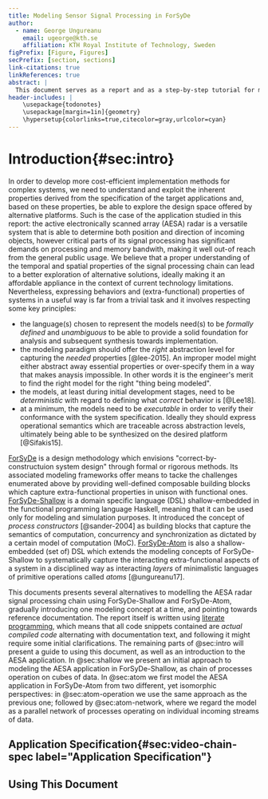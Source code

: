 ```yaml
---
title: Modeling Sensor Signal Processing in ForSyDe
author:
  - name: George Ungureanu
    email: ugeorge@kth.se
    affiliation: KTH Royal Institute of Technology, Sweden
figPrefix: [Figure, Figures]
secPrefix: [section, sections]
link-citations: true
linkReferences: true
abstract: |
  This document serves as a report and as a step-by-step tutorial for modeling complex heterogeneous systems in ForSyDe, with special focus on properties of concurrency and parallelism. The application under test is a radar signal processing chain for an active electronically scanned array (AESA) antenna provided by Saab AB. Throughout this report the application will be modeled using [ForSyDe-Shallow](https://forsyde.github.io/forsyde-shallow/) and [ForSyDe-Atom](https://forsyde.github.io/forsyde-atom/) modeling frameworks, gradually inreoducing new modeling concepts and pointing out the similarities and differences between the two. In ForSyDe-Atom we cover more advanced usage of models and their interpretation by showing two isomorphic, but intuitively different approaches to describing the same system: as a chain of processes operating on data blocks, vs. as a parallel network of streaming processes.
header-includes: |
    \usepackage{todonotes}
	\usepackage[margin=1in]{geometry}
	\hypersetup{colorlinks=true,citecolor=gray,urlcolor=cyan}
---
```


# Introduction{#sec:intro}

In order to develop more cost-efficient implementation methods for complex systems, we need to understand and exploit the inherent properties derived from the specification of the target applications and, based on these properties, be able to explore the design space offered by alternative platforms. Such is the case of the application studied in this report: the active electronically scanned array (AESA) radar is a versatile system that is able to determine both position and direction of incoming objects, however critical parts of its signal processing has significant demands on processing and memory bandwith, making it well out-of reach from the general public usage. We believe that a proper understanding of the temporal and spatial properties of the signal processing chain can lead to a better exploration of alternative solutions, ideally making it an affordable appliance in the context of current technology limitations. Nevertheless, expressing behaviors and (extra-functional) properties of systems in a useful way is far from a trivial task and it involves respecting some key principles:

* the language(s) chosen to represent the models need(s) to be _formally defined_ and _unambiguous_ to be able to provide a solid foundation for analysis and subsequent synthesis towards implementation.
* the modeling paradigm should offer the _right_ abstraction level for capturing the _needed_ properties [@lee-2015]. An improper model might either abstract away essential properties or over-specify them in a way that makes anaysis impossible. In other words it is the engineer's merit to find the right model for the right "thing being modeled".
* the models, at least during initial development stages, need to be _deterministic_ with regard to defining what _correct_ behavior is [@Lee18].
* at a minimum, the models need to be _executable_ in order to verify their conformance with the system specification. Ideally they should express operational semantics which are traceable across abstraction levels, ultimately being able to be synthesized on the desired platform [@Sifakis15]. 

[ForSyDe](https://forsyde.github.io/) is a design methodology which envisions "correct-by-constructuion system design" through formal or rigorous methods. Its associated modeling frameworks offer means to tacke the challenges enumerated above by providing well-defined composable building blocks which capture extra-functional properties in unison with functional ones. [ForSyDe-Shallow](https://forsyde.github.io/forsyde-shallow) is a domain specific language (DSL) shallow-embedded in the functional programming language Haskell, meaning that it can be used only for modeling and simulation purposes. It introduced the concept of _process constructors_ [@sander-2004] as building blocks that capture the semantics of computation, concurrency and synchronization as dictated by a certain model of computation (MoC). [ForSyDe-Atom](https://forsyde.github.io/forsyde-atom) is also a shallow-embedded (set of) DSL which extends the modeling concepts of ForSyDe-Shallow to systematically capture the interacting extra-functional aspects of a system in a disciplined way as interacting _layers_ of minimalistic languages of primitive operations called _atoms_ [@ungureanu17]. 

This documents presents several alternatives to modelling the AESA radar signal processing chain using ForSyDe-Shallow and ForSyDe-Atom, gradually introducing one modeling concept at a time, and pointing towards reference documentation. The report itself is written using [literate programming](https://en.wikipedia.org/wiki/Literate_programming), which means that all code snippets contained are _actual compiled code_ alternating with documentation text, and following it might require some initial clarifications. The remaining parts of @sec:intro will present a guide to using this document, as well as an introduction to the AESA application. In @sec:shallow we present an initial approach to modeling the AESA application in ForSyDe-Shallow, as chain of processes operation on cubes of data. In @sec:atom we first model the AESA application in ForSyDe-Atom from two different, yet isomorphic perspectives: in @sec:atom-operation we use the same approach as the previous one; followed by @sec:atom-network, where we regard the model as a parallel network of processes operating on individual incoming streams of data. 

## Application Specification{#sec:video-chain-spec label="Application Specification"}



## Using This Document
